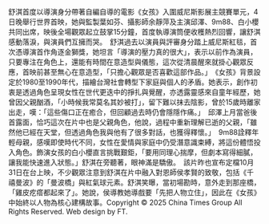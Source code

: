 舒淇首度以導演身分帶著自編自導的電影《女孩》入圍威尼斯影展主競賽單元，4日晚舉行世界首映，她與監製葉如芬、攝影師余靜萍及主演邱澤、9m88、白小櫻共同出席，映後全場觀眾起立鼓掌15分鐘，首度執導演筒便收穫熱烈回響，讓舒淇感動落淚，與演員們互擁而哭。　舒淇過去以演員與評審身分踏上威尼斯紅毯，首次憑導演首作角逐金獅獎，她坦言「導演的壓力真的很大」，表示以前作為演員，只要專注在角色上，還能有時間在意造型與儀態，這次從清晨醒來就掛心觀眾反應，首映前甚至無心在意造型，「只擔心觀眾是否喜歡這部作品。」　《女孩》背景設定於1980至1990年代，描繪台灣社會轉型下家庭與個人的矛盾。她表示，創作初衷是透過角色呈現女性在世代更迭中的掙扎與覺醒，亦透露靈感來自童年經歷，她曾因父親酗酒，「小時候我常莫名其妙被打」，留下難以抹去陰影，曾於15歲時離家出走，嘆：「這些傷口正在癒合，但回顧過去時仍會隱隱作痛。」　邱澤上月當爸後首露面，恰巧這次在片中也是父親角色，他說，過程中重新理解已逝的父親，「雖然他已經在天堂，但透過角色我與他有了很多對話，也獲得釋懷。」　9m88詮釋年輕母親，感嘆即使時代不同，女性在愛情與家庭中仍受潛意識束縛，將這份體悟投入角色。飾演女孩的白小櫻直言挑戰艱鉅，「要用同理心揣摩，但劇本寫得細膩，讓我能快速進入狀態。」舒淇在旁聽著，眼神滿是驕傲。　該片昨也宣布定檔10月31日在台上映，不少觀眾注意到舒淇在片中融入對恩師侯孝賢的致敬，包括《千禧曼波》的「曼波橋」與紅氣球元素。舒淇笑曝，當初場勘時，意外走到那座橋，「雞皮疙瘩都起來了」。她說，侯導教她導戲要「先把人物立住」，因此在《女孩》中始終以人物為核心建構故事。Copyright © 2025 China Times Group All Rights Reserved. Web design by FT.